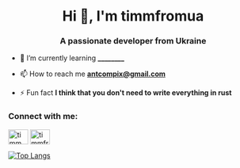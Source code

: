 <h1 align="center">Hi 👋, I'm timmfromua</h1>
<h3 align="center">A passionate developer from Ukraine</h3>

- 🌱 I’m currently learning **________**

- 📫 How to reach me **antcompix@gmail.com**

- ⚡ Fun fact **I think that you don't need to write everything in rust**

<h3 align="left">Connect with me:</h3>
<p align="left">
<a href="https://twitter.com/timm_png" target="blank"><img align="center" src="https://raw.githubusercontent.com/rahuldkjain/github-profile-readme-generator/master/src/images/icons/Social/twitter.svg" alt="timm_png" height="30" width="40" /></a>
<a href="https://instagram.com/timmfromua" target="blank"><img align="center" src="https://raw.githubusercontent.com/rahuldkjain/github-profile-readme-generator/master/src/images/icons/Social/instagram.svg" alt="timmfromua" height="30" width="40" /></a>
</p>

[![Top Langs](https://github-readme-stats.vercel.app/api/top-langs/?username=Timm-png&layout=compact)](https://github.com/anuraghazra/github-readme-stats)
